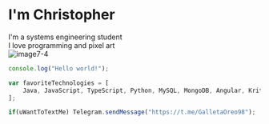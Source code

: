 # I'm Christopher  
I'm a systems engineering student  
I love programming and pixel art  
![image7-4](https://user-images.githubusercontent.com/82610384/180386821-2a7dd65d-ac1c-47bc-868d-79a70fa3a921.gif)
```js
console.log("Hello world!");

var favoriteTechnologies = [
    Java, JavaScript, TypeScript, Python, MySQL, MongoDB, Angular, Krita
];

if(uWantToTextMe) Telegram.sendMessage("https://t.me/GalletaOreo98");
```


